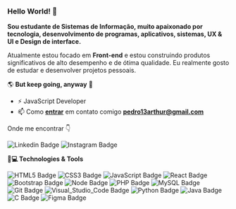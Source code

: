 ### Hello World! 👋

**Sou estudante de Sistemas de Informação, muito apaixonado por tecnologia, desenvolvimento de programas, aplicativos, sistemas, UX & UI e Design de interface.**

Atualmente estou focado em **Front-end** e estou construindo produtos significativos de alto desempenho e de ótima qualidade. Eu realmente gosto de estudar e desenvolver projetos pessoais.

   🌎 **But keep going, anyway** 🧠


- ⚡ JavaScript Developer
- 📫 Como **[entrar](mailto:pedro13arthur@gmail.com)** em contato comigo **[pedro13arthur@gmail.com](mailto:pedro13arthur@gmail.com)**


 Onde me encontrar  👇
 
![Linkedin Badge](https://img.shields.io/badge/LinkedIn-0077B5?style=for-the-badge&logo=linkedin&logoColor=white&link=https://www.linkedin.com/in/pedro-arthur-74b0b91a2/) ![Instagram Badge](https://img.shields.io/badge/Instagram-E4405F?style=for-the-badge&logo=instagram&logoColor=white&link=https://www.instagram.com/pedroh.arthur/)

**🚀💻 Technologies & Tools**

![HTML5 Badge](https://img.shields.io/badge/HTML5-E34F26?style=for-the-badge&logo=html5&logoColor=white)  ![CSS3 Badge](https://img.shields.io/badge/CSS3-1572B6?style=for-the-badge&logo=css3&logoColor=white) ![JavaScript Badge](https://img.shields.io/badge/JavaScript-F7DF1E?style=for-the-badge&logo=javascript&logoColor=black) ![React Badge](https://img.shields.io/badge/React-20232A?style=for-the-badge&logo=react&logoColor=61DAFB) ![Bootstrap Badge](https://img.shields.io/badge/Bootstrap-563D7C?style=for-the-badge&logo=bootstrap&logoColor=white) ![Node Badge](https://img.shields.io/badge/Node.js-43853D?style=for-the-badge&logo=node.js&logoColor=white) ![PHP Badge](https://img.shields.io/badge/PHP-777BB4?style=for-the-badge&logo=php&logoColor=white) ![MySQL Badge](https://img.shields.io/badge/MySQL-00000F?style=for-the-badge&logo=mysql&logoColor=white) ![Git Badge](https://img.shields.io/badge/Git-F05032?style=for-the-badge&logo=git&logoColor=white) ![Visual_Studio_Code Badge](https://img.shields.io/badge/Visual_Studio_Code-0078D4?style=for-the-badge&logo=visual%20studio%20code&logoColor=white`) ![Python Badge](https://img.shields.io/badge/Python-F7CB3F?style=for-the-badge&logo=python&logoColor=white`) ![Java Badge](https://img.shields.io/badge/Java-DB1D1E?style=for-the-badge&logo=java&logoColor=white`) ![C Badge](https://img.shields.io/badge/C-3949A9?style=for-the-badge&logo=c&logoColor=white`) ![Figma Badge](https://img.shields.io/badge/Figma-000000?style=for-the-badge&logo=figma&logoColor=white`)
